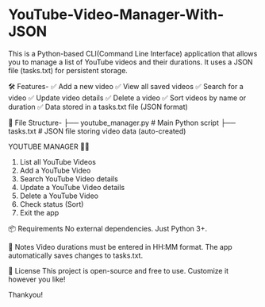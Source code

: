 # YouTube-Video-Manager-With-JSON
This is a Python-based CLI(Command Line Interface) application that allows you to manage a list of YouTube videos and their durations. It uses a JSON file (tasks.txt) for persistent storage.

🛠 Features-
✅ Add a new video
✅ View all saved videos
✅ Search for a video
✅ Update video details
✅ Delete a video
✅ Sort videos by name or duration
✅ Data stored in a tasks.txt file (JSON format)

📁 File Structure-
├── youtube_manager.py   # Main Python script
├── tasks.txt            # JSON file storing video data (auto-created)


YOUTUBE MANAGER 💼🚀
1. List all YouTube Videos
2. Add a YouTube Video
3. Search YouTube Video details
4. Update a YouTube Video details
5. Delete a YouTube Video
6. Check status (Sort)
7. Exit the app

📦 Requirements
No external dependencies. Just Python 3+.

📌 Notes
Video durations must be entered in HH:MM format.
The app automatically saves changes to tasks.txt.

📄 License
This project is open-source and free to use.
Customize it however you like!

Thankyou!
